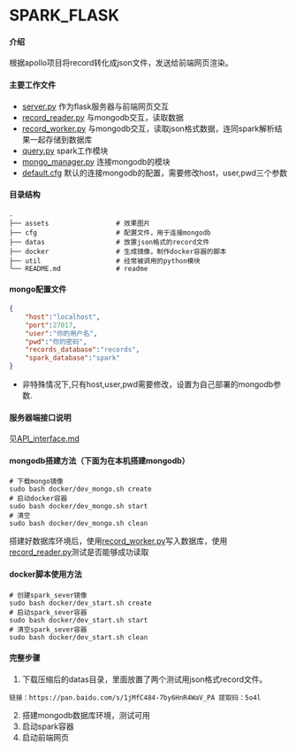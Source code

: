 # SPARK_FLASK

#### 介绍
根据apollo项目将record转化成json文件，发送给前端网页渲染。
<!-- ![效果图](assets/default.gif) -->

#### 主要工作文件

  * [server.py](server.py)  作为flask服务器与前端网页交互
  * [record_reader.py](record_reader.py) 与mongodb交互，读取数据
  * [record_worker.py](record_worker.py) 与mongodb交互，读取json格式数据，连同spark解析结果一起存储到数据库
  * [query.py](util/query.py)  spark工作模块
  * [mongo_manager.py](util/mongo_manager.py)  连接mongodb的模块
  * [default.cfg](cfg/default.cfg)  默认的连接mongodb的配置，需要修改host，user,pwd三个参数

#### 目录结构

    .
    ├── assets                 # 效果图片
    ├── cfg                    # 配置文件，用于连接mongodb
    ├── datas                  # 放置json格式的record文件
    ├── docker                 # 生成镜像，制作docker容器的脚本
    ├── util                   # 经常被调用的python模块
    └── README.md              # readme

#### mongo配置文件
```json
{
    "host":"localhost",
    "port":27017,
    "user":"你的用户名",
    "pwd":"你的密码",
    "records_database":"records",
    "spark_database":"spark" 
}
```
*  非特殊情况下,只有host,user,pwd需要修改，设置为自己部署的mongodb参数.


#### 服务器端接口说明

见[API_interface.md](API_interface.md)


#### mongodb搭建方法（下面为在本机搭建mongodb）

```
# 下载mongo镜像
sudo bash docker/dev_mongo.sh create
# 启动docker容器
sudo bash docker/dev_mongo.sh start
# 清空
sudo bash docker/dev_mongo.sh clean
```
搭建好数据库环境后，使用[record_worker.py](record_worker.py)写入数据库，使用[record_reader.py](record_reader.py)测试是否能够成功读取

#### docker脚本使用方法

```
# 创建spark_sever镜像
sudo bash docker/dev_start.sh create
# 启动spark_sever容器
sudo bash docker/dev_start.sh start
# 清空spark_sever容器
sudo bash docker/dev_start.sh clean
```

#### 完整步骤

1. 下载压缩后的datas目录，里面放置了两个测试用json格式record文件。
```
链接：https://pan.baidu.com/s/1jMfC484-7by6HnR4WaV_PA 提取码：5o4l 
```
2. 搭建mongodb数据库环境，测试可用
3. 启动spark容器
4. 启动前端网页